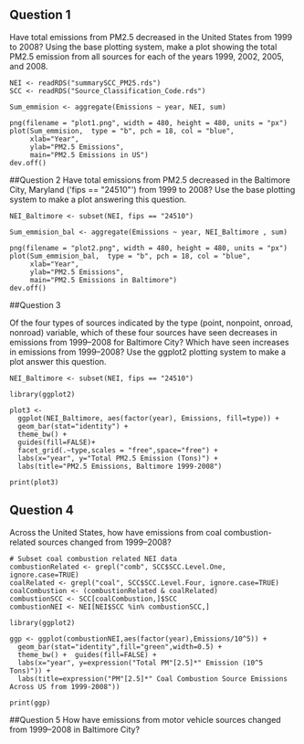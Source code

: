 
## Question 1

Have total emissions from PM2.5 decreased in the United States from 1999 to 2008? Using the base plotting system, make a plot showing the total PM2.5 emission from all sources for each of the years 1999, 2002, 2005, and 2008.

````
NEI <- readRDS("summarySCC_PM25.rds")
SCC <- readRDS("Source_Classification_Code.rds")

Sum_emmision <- aggregate(Emissions ~ year, NEI, sum)

png(filename = "plot1.png", width = 480, height = 480, units = "px")
plot(Sum_emmision,  type = "b", pch = 18, col = "blue",
     xlab="Year",
     ylab="PM2.5 Emissions", 
     main="PM2.5 Emissions in US")
dev.off()

````

##Question 2
Have total emissions from PM2.5 decreased in the Baltimore City, Maryland ('fips == "24510"') from 1999 to 2008? 
Use the base plotting system to make a plot answering this question.


````
NEI_Baltimore <- subset(NEI, fips == "24510")

Sum_emmision_bal <- aggregate(Emissions ~ year, NEI_Baltimore , sum)

png(filename = "plot2.png", width = 480, height = 480, units = "px")
plot(Sum_emmision_bal,  type = "b", pch = 18, col = "blue",
     xlab="Year",
     ylab="PM2.5 Emissions", 
     main="PM2.5 Emissions in Baltimore")
dev.off()

````

##Question 3

Of the four types of sources indicated by the type (point, nonpoint, onroad, nonroad) variable, which of these four sources
have seen decreases in emissions from 1999–2008 for Baltimore City? Which have seen increases in emissions from 1999–2008? Use the ggplot2 plotting system to make a plot answer this question.

````
NEI_Baltimore <- subset(NEI, fips == "24510")

library(ggplot2)

plot3 <- 
  ggplot(NEI_Baltimore, aes(factor(year), Emissions, fill=type)) +
  geom_bar(stat="identity") +
  theme_bw() + 
  guides(fill=FALSE)+
  facet_grid(.~type,scales = "free",space="free") + 
  labs(x="year", y="Total PM2.5 Emission (Tons)") + 
  labs(title="PM2.5 Emissions, Baltimore 1999-2008")

print(plot3)

````



## Question 4
Across the United States, how have emissions from coal combustion-related sources changed from 1999–2008?

```
# Subset coal combustion related NEI data
combustionRelated <- grepl("comb", SCC$SCC.Level.One, ignore.case=TRUE)
coalRelated <- grepl("coal", SCC$SCC.Level.Four, ignore.case=TRUE) 
coalCombustion <- (combustionRelated & coalRelated)
combustionSCC <- SCC[coalCombustion,]$SCC
combustionNEI <- NEI[NEI$SCC %in% combustionSCC,]

library(ggplot2)

ggp <- ggplot(combustionNEI,aes(factor(year),Emissions/10^5)) +
  geom_bar(stat="identity",fill="green",width=0.5) +
  theme_bw() +  guides(fill=FALSE) +
  labs(x="year", y=expression("Total PM"[2.5]*" Emission (10^5 Tons)")) + 
  labs(title=expression("PM"[2.5]*" Coal Combustion Source Emissions Across US from 1999-2008"))

print(ggp)
```

##Question 5
How have emissions from motor vehicle sources changed from 1999–2008 in Baltimore City?
